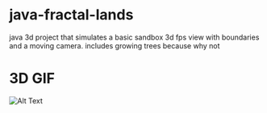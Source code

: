 # java-fractal-lands
java 3d project that simulates a basic sandbox 3d fps view with boundaries and a moving camera. includes growing trees because why not

# 3D GIF
<img src="java3d.gif" alt="Alt Text">